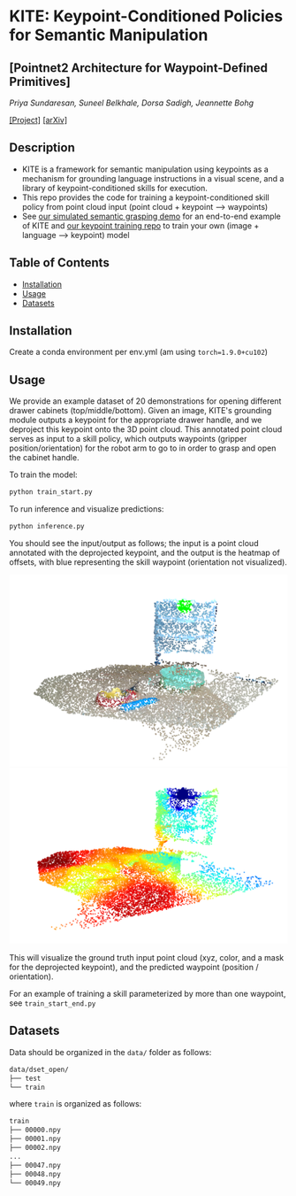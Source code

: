 # KITE: Keypoint-Conditioned Policies for Semantic Manipulation
## [Pointnet2 Architecture for Waypoint-Defined Primitives]

*Priya Sundaresan, Suneel Belkhale, Dorsa Sadigh, Jeannette Bohg*

[[Project]](http://tinyurl.com/kite-site)
[[arXiv]](https://arxiv.org/abs/2306.16605)

## Description
* KITE is a framework for semantic manipulation using keypoints as a mechanism for grounding language instructions in a visual scene, and a library of keypoint-conditioned skills for execution.
* This repo provides the code for training a keypoint-conditioned skill policy from point cloud input (point cloud + keypoint --> waypoints)
* See [our simulated semantic grasping demo](https://github.com/priyasundaresan/kite_semantic_grasping.git) for an end-to-end example of KITE and [our keypoint training repo](https://github.com/priyasundaresan/kite_keypoint_training.git) to train your own (image + language --> keypoint) model

## Table of Contents
- [Installation](#installation)
- [Usage](#usage)
- [Datasets](#datasets)

## Installation

Create a conda environment per env.yml (am using `torch=1.9.0+cu102`)

## Usage

We provide an example dataset of 20 demonstrations for opening different drawer cabinets (top/middle/bottom). Given an image, KITE's grounding module outputs a keypoint for the appropriate drawer handle, and we deproject this keypoint onto the 3D point cloud. This annotated point cloud serves as input to a skill policy, which outputs waypoints (gripper position/orientation) for the robot arm to go to in order to grasp and open the cabinet handle. 

To train the model:
```python
python train_start.py
```

To run inference and visualize predictions:
```python
python inference.py
```

You should see the input/output as follows; the input is a point cloud annotated with the deprojected keypoint, and the output is the heatmap of offsets, with blue representing the skill waypoint (orientation not visualized). 

![Input](assets/input.png)
![Output](assets/output.png)

This will visualize the ground truth input point cloud (xyz, color, and a mask for the deprojected keypoint), and the predicted waypoint (position / orientation).

For an example of training a skill parameterized by more than one waypoint, see `train_start_end.py`

## Datasets
Data should be organized in the `data/` folder as follows:

```
data/dset_open/
├── test
└── train
```

where `train` is organized as follows:
```
train
├── 00000.npy
├── 00001.npy
├── 00002.npy
...
├── 00047.npy
├── 00048.npy
└── 00049.npy
```
